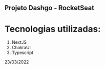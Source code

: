 

## Projeto Dashgo - RocketSeat

# Tecnologias utilizadas:
1) NextJS
2) ChakraUI
3) Typescript

23/03/2022

